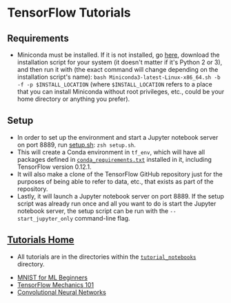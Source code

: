 # TensorFlow Tutorials

## Requirements
- Miniconda must be installed. If it is not installed, go [here](http://conda.pydata.org/miniconda.html), download the installation script for your system (it doesn't matter if it's Python 2 or 3), and then run it with (the exact command will change depending on the installation script's name): `bash Miniconda3-latest-Linux-x86_64.sh -b -f -p $INSTALL_LOCATION` (where `$INSTALL_LOCATION` refers to a place that you can install Miniconda without root privileges, etc., could be your home directory or anything you prefer).

## Setup
- In order to set up the environment and start a Jupyter notebook server on port 8889, run [setup.sh](./setup.sh): `zsh setup.sh`.
- This will create a Conda environment in `tf_env`, which will have all packages defined in [`conda_requirements.txt`](./conda_requirements.txt) installed in it, including TensorFlow version 0.12.1.
- It will also make a clone of the TensorFlow GitHub repository just for the purposes of being able to refer to data, etc., that exists as part of the repository.
- Lastly, it will launch a Jupyter notebook server on port 8889. If the setup script was already run once and all you want to do is start the Jupyter notebook server, the setup script can be run with the `--start_jupyter_only` command-line flag.

## [Tutorials Home](https://www.tensorflow.org/tutorials/)
- All tutorials are in the directories within the [`tutorial_notebooks`](./tutorial_notebooks) directory.
* [MNIST for ML Beginners](tutorial_notebooks/MNIST_for_ML_Beginners/MNIST_for_ML_Beginners.ipynb)
* [TensorFlow Mechanics 101](tutotial_notebooks/TensorFlow_Mechanics_101/TensorFlow_Mechanics_101.ipynb)
* [Convolutional Neural Networks](tutorial_notebooks/Convolutional_Neural_Networks)
